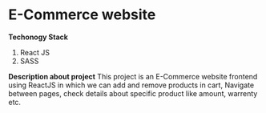# E-Commerce website
**Techonogy Stack**
1. React JS
2. SASS

**Description about project**
This project is an E-Commerce website frontend using ReactJS in which we can add and remove products in cart, Navigate between pages, check details about specific product like amount, warrenty etc.
